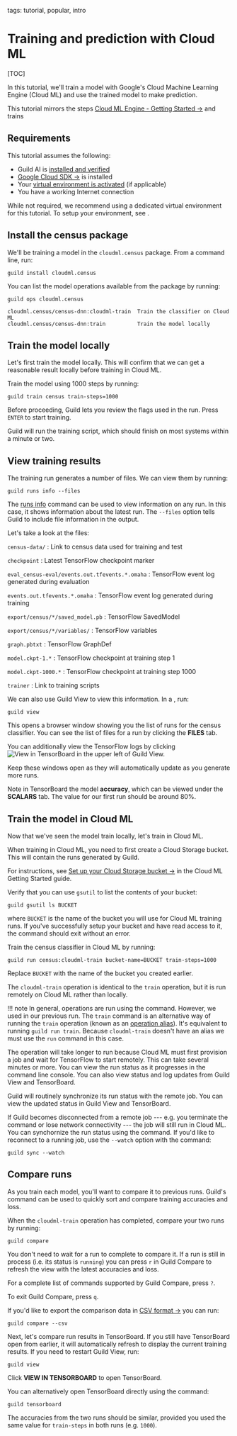 tags: tutorial, popular, intro

# Training and prediction with Cloud ML

[TOC]

In this tutorial, we'll train a model with Google's Cloud Machine
Learning Engine (Cloud ML) and use the trained model to make
prediction.

This tutorial mirrors the steps [Cloud ML Engine - Getting Started
->](https://cloud.google.com/ml-engine/docs/getting-started-training-prediction) and trains

## Requirements

This tutorial assumes the following:

- Guild AI is [installed and verified](/install)
- [Google Cloud SDK ->](https://cloud.google.com/sdk/docs/) is installed
- Your [virtual environment is activated](alias:virtualenv-activate)
  (if applicable)
- You have a working Internet connection

While not required, we recommend using a dedicated virtual environment
for this tutorial. To setup your environment, see
[](alias:tut-env-setup).

## Install the census package

We'll be training a model in the `cloudml.census` package. From a
command line, run:

``` command
guild install cloudml.census
```

You can list the model operations available from the package by
running:

``` command
guild ops cloudml.census
```

``` output
cloudml.census/census-dnn:cloudml-train  Train the classifier on Cloud ML
cloudml.census/census-dnn:train          Train the model locally
```

## Train the model locally

Let's first train the model locally. This will confirm that we can get
a reasonable result locally before training in Cloud ML.

Train the model using 1000 steps by running:

``` command
guild train census train-steps=1000
```

Before proceeding, Guild lets you review the flags used in the
run. Press `ENTER` to start training.

Guild will run the training script, which should finish on most
systems within a minute or two.

## View training results

The training run generates a number of files. We can view them by
running:

``` command
guild runs info --files
```

The [runs info](runs-info) command can be used to view information on
any run. In this case, it shows information about the latest run. The
``--files`` option tells Guild to include file information in the
output.

Let's take a look at the files:

`census-data/`
: Link to census data used for training and test

`checkpoint`
: Latest TensorFlow checkpoint marker

`eval_census-eval/events.out.tfevents.*.omaha`
: TensorFlow event log generated during evaluation

`events.out.tfevents.*.omaha`
: TensorFlow event log generated during training

`export/census/*/saved_model.pb`
: TensorFlow SavedModel

`export/census/*/variables/`
: TensorFlow variables

`graph.pbtxt`
: TensorFlow GraphDef

`model.ckpt-1.*`
: TensorFlow checkpoint at training step 1

`model.ckpt-1000.*`
: TensorFlow checkpoint at training step 1000

`trainer`
: Link to training scripts

We can also use Guild View to view this information. In a
[](alias:separate-console), run:

``` command
guild view
```

This opens a browser window showing you the list of runs for the
census classifier. You can see the list of files for a run by clicking
the **FILES** tab.

You can additionally view the TensorFlow logs by clicking ![View in
TensorBoard](/assets/img/view-in-tensorboard.png) in the upper left of
Guild View.

Keep these windows open as they will automatically update as you
generate more runs.

Note in TensorBoard the model **accuracy**, which can be viewed under
the **SCALARS** tab. The value for our first run should be around 80%.

## Train the model in Cloud ML

Now that we've seen the model train locally, let's train in Cloud ML.

When training in Cloud ML, you need to first create a Cloud Storage
bucket. This will contain the runs generated by Guild.

For instructions, see [Set up your Cloud Storage bucket
->](https://cloud.google.com/ml-engine/docs/getting-started-training-prediction#set_up_your_cloud_storage_bucket)
in the Cloud ML Getting Started guide.

Verify that you can use `gsutil` to list the contents of your bucket:

``` command
guild gsutil ls BUCKET
```

where ``BUCKET`` is the name of the bucket you will use for Cloud ML
training runs. If you've successfully setup your bucket and have read
access to it, the command should exit without an error.

Train the census classifier in Cloud ML by running:

``` command
guild run census:cloudml-train bucket-name=BUCKET train-steps=1000
```

Replace ``BUCKET`` with the name of the bucket you created earlier.

The `cloudml-train` operation is identical to the `train` operation,
but it is run remotely on Cloud ML rather than locally.

!!! note
    In general, operations are run using the [](cmd:run)
    command. However, we used [](cmd:train) in our previous run. The
    `train` command is an alternative way of running the `train`
    operation (known as an [operation alias](term:operation-alias)).
    It's equivalent to running ``guild run train``. Because
    `cloudml-train` doesn't have an alias we must use the `run`
    command in this case.

The operation will take longer to run because Cloud ML must first
provision a job and wait for TensorFlow to start remotely. This can
take several minutes or more. You can view the run status as it
progresses in the command line console. You can also view status and
log updates from Guild View and TensorBoard.

Guild will routinely synchronize its run status with the remote
job. You can view the updated status in Guild View and TensorBoard.

If Guild becomes disconnected from a remote job --- e.g. you terminate
the command or lose network connectivity --- the job will still run in
Cloud ML. You can synchornize the run status using the [](cmd:sync)
command. If you'd like to reconnect to a running job, use the
``--watch`` option with the command:

``` command
guild sync --watch
```

## Compare runs

As you train each model, you'll want to compare it to previous
runs. Guild's [](cmd:compare) command can be used to quickly sort and
compare training accuracies and loss.

When the `cloudml-train` operation has completed, compare your two
runs by running:

``` command
guild compare
```

You don't need to wait for a run to complete to compare it. If a run
is still in process (i.e. its status is ``running``) you can press
``r`` in Guild Compare to refresh the view with the latest accuracies
and loss.

For a complete list of commands supported by Guild Compare, press
``?``.

To exit Guild Compare, press ``q``.

If you'd like to export the comparison data in [CSV format
->](https://en.wikipedia.org/wiki/Comma-separated_values) you can run:

``` command
guild compare --csv
```

Next, let's compare run results in TensorBoard. If you still have
TensorBoard open from earlier, it will automatically refresh to
display the current training results. If you need to restart Guild
View, run:

``` command
guild view
```

Click **VIEW IN TENSORBOARD** to open TensorBoard.

You can alternatively open TensorBoard directly using the
[](cmd:tensorboard) command:

```
guild tensorboard
```

The accuracies from the two runs should be similar, provided you used
the same value for `train-steps` in both runs (e.g. ``1000``).
